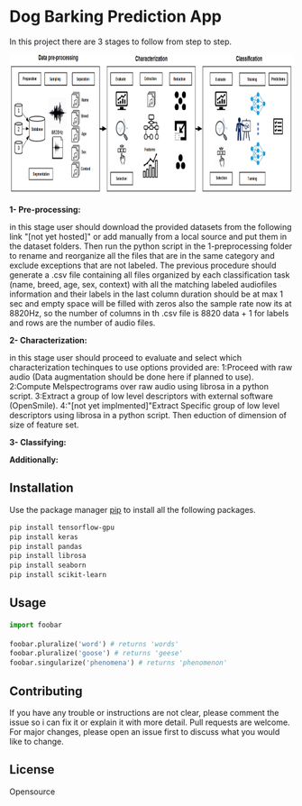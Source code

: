 # Dog Barking Prediction App

In this project there are 3 stages to follow from step to step.

<img src="./overall procedure.png" height="250" />

**1- Pre-processing:** 

in this stage user should download the provided datasets from the following link "[not yet hosted]" or add manually from a local source and put them in the dataset folders. Then run the python script in the 1-preprocessing folder to rename and reorganize all the files that are in the same category and exclude exceptions that are not labeled. The previous procedure should generate a .csv file containing all files organized by each classification task (name, breed, age, sex, context) with all the matching labeled audiofiles information and their labels in the last column duration should be at max 1 sec and empty space will be filled with zeros also the sample rate now its at 8820Hz, so the number of columns in th .csv file is 8820 data + 1 for labels and rows are the number of audio files.  

**2- Characterization:**

in this stage user should proceed to evaluate and select which characterization techinques to use options provided are: 
1:Proceed with raw audio (Data augmentation should be done here if planned to use). 
2:Compute Melspectrograms over raw audio using librosa in a python script.
3:Extract a group of low level descriptors with external software (OpenSmile).
4:"[not yet implmented]"Extract Specific group of low level descriptors using librosa in a python script.
Then eduction of dimension of size of feature set.

**3- Classifying:**  

**Additionally:** 

## Installation

Use the package manager [pip](https://pip.pypa.io/en/stable/) to install all the following packages.

```bash
pip install tensorflow-gpu 
pip install keras
pip install pandas
pip install librosa
pip install seaborn
pip install scikit-learn
```

## Usage

```python
import foobar

foobar.pluralize('word') # returns 'words'
foobar.pluralize('goose') # returns 'geese'
foobar.singularize('phenomena') # returns 'phenomenon'
```

## Contributing
If you have any trouble or instructions are not clear, please comment the issue so i can fix it or explain it with more detail.
Pull requests are welcome. For major changes, please open an issue first to discuss what you would like to change.

## License
Opensource
